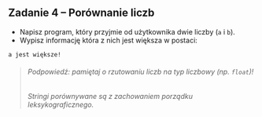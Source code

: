 ## Zadanie 4 &ndash; Porównanie liczb

* Napisz program, który przyjmie od użytkownika dwie liczby (`a` i `b`).
* Wypisz informację która z nich jest większa w postaci:
```
a jest większe!
```

> ###### Podpowiedź: pamiętaj o rzutowaniu liczb na typ liczbowy (np. `float`)!
> ###### Stringi porównywane są z zachowaniem porządku leksykograficznego.
